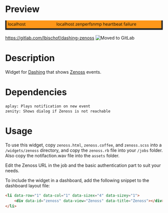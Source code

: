 # Preview
![](https://raw.githubusercontent.com/lbischof/dashing-zenoss/master/preview.png)

https://gitlab.com/lbischof/dashing-zenoss
![Moved to GitLab](https://i.imgur.com/wGgvnPq.png)

# Description
Widget for [Dashing](http://dashing.io/) that shows [Zenoss](http://www.zenoss.com/) events.

# Dependencies
```
aplay: Plays notification on new event
zenity: Shows dialog if Zenoss is not reachable
```

# Usage
To use this widget, copy `zenoss.html`, `zenoss.coffee`, and `zenoss.scss` into a `/widgets/zenoss` directory, and copy the `zenoss.rb` file into your `/jobs` folder. Also copy the notifaction.wav file into the `assets` folder.

Edit the Zenoss URL in the job and the basic authentication part to suit your needs.

To include the widget in a dashboard, add the following snippet to the dashboard layout file:
```html
<li data-row="1" data-col="1" data-sizex="4" data-sizey="1">
    <div data-id="zenoss" data-view="Zenoss" data-title="Zenoss"></div>
</li>
```
